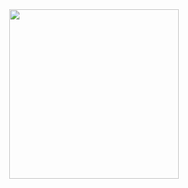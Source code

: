 <div id="header" align="center">
  <img src="https://media.giphy.com/media/Gf5QiP1TWCO8qYKmt7/giphy.gif)https://media.giphy.com/media/Gf5QiP1TWCO8qYKmt7/giphy.gif" width="300"/>
</div>
